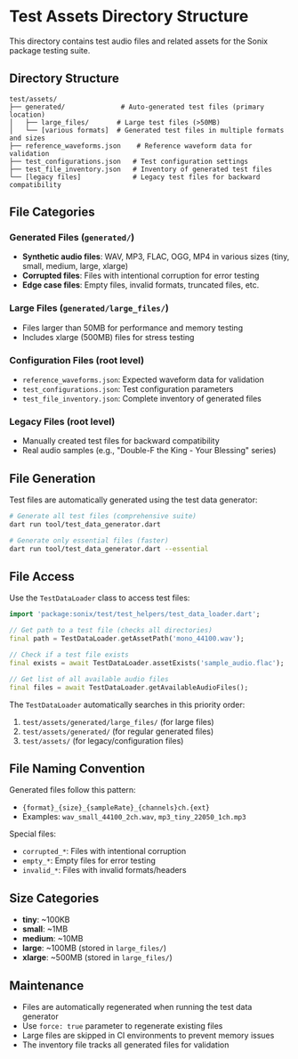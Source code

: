 # Test Assets Directory Structure

This directory contains test audio files and related assets for the Sonix package testing suite.

## Directory Structure

```
test/assets/
├── generated/              # Auto-generated test files (primary location)
│   ├── large_files/       # Large test files (>50MB)
│   └── [various formats]  # Generated test files in multiple formats and sizes
├── reference_waveforms.json    # Reference waveform data for validation
├── test_configurations.json   # Test configuration settings
├── test_file_inventory.json   # Inventory of generated test files
└── [legacy files]             # Legacy test files for backward compatibility
```

## File Categories

### Generated Files (`generated/`)
- **Synthetic audio files**: WAV, MP3, FLAC, OGG, MP4 in various sizes (tiny, small, medium, large, xlarge)
- **Corrupted files**: Files with intentional corruption for error testing
- **Edge case files**: Empty files, invalid formats, truncated files, etc.

### Large Files (`generated/large_files/`)
- Files larger than 50MB for performance and memory testing
- Includes xlarge (500MB) files for stress testing

### Configuration Files (root level)
- `reference_waveforms.json`: Expected waveform data for validation
- `test_configurations.json`: Test configuration parameters
- `test_file_inventory.json`: Complete inventory of generated files

### Legacy Files (root level)
- Manually created test files for backward compatibility
- Real audio samples (e.g., "Double-F the King - Your Blessing" series)

## File Generation

Test files are automatically generated using the test data generator:

```bash
# Generate all test files (comprehensive suite)
dart run tool/test_data_generator.dart

# Generate only essential files (faster)
dart run tool/test_data_generator.dart --essential
```

## File Access

Use the `TestDataLoader` class to access test files:

```dart
import 'package:sonix/test/test_helpers/test_data_loader.dart';

// Get path to a test file (checks all directories)
final path = TestDataLoader.getAssetPath('mono_44100.wav');

// Check if a test file exists
final exists = await TestDataLoader.assetExists('sample_audio.flac');

// Get list of all available audio files
final files = await TestDataLoader.getAvailableAudioFiles();
```

The `TestDataLoader` automatically searches in this priority order:
1. `test/assets/generated/large_files/` (for large files)
2. `test/assets/generated/` (for regular generated files)
3. `test/assets/` (for legacy/configuration files)

## File Naming Convention

Generated files follow this pattern:
- `{format}_{size}_{sampleRate}_{channels}ch.{ext}`
- Examples: `wav_small_44100_2ch.wav`, `mp3_tiny_22050_1ch.mp3`

Special files:
- `corrupted_*`: Files with intentional corruption
- `empty_*`: Empty files for error testing
- `invalid_*`: Files with invalid formats/headers

## Size Categories

- **tiny**: ~100KB
- **small**: ~1MB  
- **medium**: ~10MB
- **large**: ~100MB (stored in `large_files/`)
- **xlarge**: ~500MB (stored in `large_files/`)

## Maintenance

- Files are automatically regenerated when running the test data generator
- Use `force: true` parameter to regenerate existing files
- Large files are skipped in CI environments to prevent memory issues
- The inventory file tracks all generated files for validation